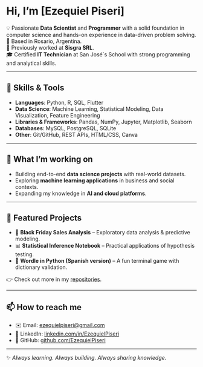 # Hi, I’m [Ezequiel Piseri]

💡 Passionate **Data Scientist** and **Programmer** with a solid foundation in computer science and hands-on experience in data-driven problem solving.  
📍 Based in Rosario, Argentina.  
💼 Previously worked at **Sisgra SRL**.  
🎓 Certified **IT Technician** at San José´s School with strong programming and analytical skills.  

---

## 🔧 Skills & Tools

- **Languages**: Python, R, SQL, Flutter  
- **Data Science**: Machine Learning, Statistical Modeling, Data Visualization, Feature Engineering  
- **Libraries & Frameworks**: Pandas, NumPy, Jupyter, Matplotlib, Seaborn  
- **Databases**: MySQL, PostgreSQL, SQLite  
- **Other**: Git/GitHub, REST APIs, HTML/CSS, Canva

---

## 🚀 What I’m working on
- Building end-to-end **data science projects** with real-world datasets.  
- Exploring **machine learning applications** in business and social contexts.  
- Expanding my knowledge in **AI and cloud platforms**.  

---

## 📂 Featured Projects
- 🛒 **Black Friday Sales Analysis** – Exploratory data analysis & predictive modeling.  
- 📊 **Statistical Inference Notebook** – Practical applications of hypothesis testing.  
- 🎸 **Wordle in Python (Spanish version)** – A fun terminal game with dictionary validation.  

👉 Check out more in my [repositories](https://github.com/EzequielPiseri?tab=repositories).  

---

## 📫 How to reach me
- ✉️ Email: ezequielpiseri@gmail.com  
- 💼 LinkedIn: [linkedin.com/in/EzequielPiseri](https://www.linkedin.com/in/ezequiel-piseri-6525022b0/)  
- 🐙 GitHub: [github.com/EzequielPiseri](https://github.com/EzequielPiseri)  

---

✨ *Always learning. Always building. Always sharing knowledge.*  

